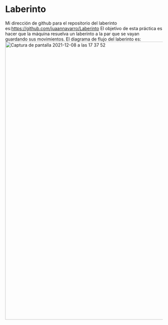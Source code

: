 # Laberinto
Mi dirección de github para el repositorio del laberinto es:https://github.com/juaannavarro/Laberinto
El objetivo de esta práctica es hacer que la máquina resuelva un laberinto a la par que se vayan guardando sus movimientos.
El diagrama de flujo del laberinto es:
<img width="888" alt="Captura de pantalla 2021-12-08 a las 17 37 52" src="https://user-images.githubusercontent.com/91721668/145247234-2c8394a6-366e-4b17-b53d-f7f98d4e4d71.png">
